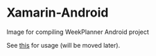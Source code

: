 # Xamarin-Android
Image for compiling WeekPlanner Android project

See [this](https://hackmd.io/_gtHEeO6Q36ww-oANJrJaw?both) for usage (will be moved later).
